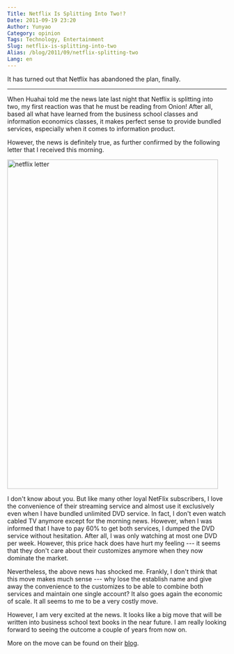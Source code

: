```yaml
---
Title: Netflix Is Splitting Into Two!?
Date: 2011-09-19 23:20
Author: Yunyao
Category: opinion
Tags: Technology, Entertainment
Slug: netflix-is-splitting-into-two
Alias: /blog/2011/09/netflix-splitting-two
Lang: en
---
```


It has turned out that Netflix has abandoned the plan, finally.

  

-------------------------------------------------------------------------------------------

  

When Huahai told me the news late last night that Netflix is splitting into two, my first reaction was that he must be reading from Onion! After all, based all what have learned from the business school classes and information economics classes, it makes perfect sense to provide bundled services, especially when it comes to information product.

  

However, the news is definitely true, as further confirmed by the following letter that I received this morning.

  

<img src="http://farm7.static.flickr.com/6166/6163911899_2c0010dbc8_b.jpg" width="484" height="755" alt="netflix letter" />

  

I don't know about you. But like many other loyal NetFlix subscribers, I love the convenience of their streaming service and almost use it exclusively even when I have bundled unlimited DVD service. In fact, I don't even watch cabled TV anymore except for the morning news. However, when I was informed that I have to pay 60% to get both services, I dumped the DVD service without hesitation. After all, I was only watching at most one DVD per week. However, this price hack does have hurt my feeling --- it seems that they don't care about their customizes anymore when they now dominate the market.

  

Nevertheless, the above news has shocked me. Frankly, I don't think that this move makes much sense --- why lose the establish name and give away the convenience to the customizes to be able to combine both services and maintain one single account? It also goes again the economic of scale. It all seems to me to be a very costly move.

  

However, I am very excited at the news. It looks like a big move that will be written into business school text books in the near future. I am really looking forward to seeing the outcome a couple of years from now on.

  

More on the move can be found on their [blog](http://blog.netflix.com/2011/09/explanation-and-some-reflections.html?lnktrk=EMP&g=935BBD64D88F21C24044EB3702C7EF2A0AC0315E&lkid=netflixBlog).

</p>
